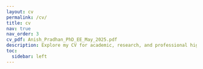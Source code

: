 ```yaml
---
layout: cv
permalink: /cv/
title: cv
nav: true
nav_order: 3
cv_pdf: Anish_Pradhan_PhD_EE_May_2025.pdf
description: Explore my CV for academic, research, and professional highlights.
toc:
  sidebar: left
---
```

